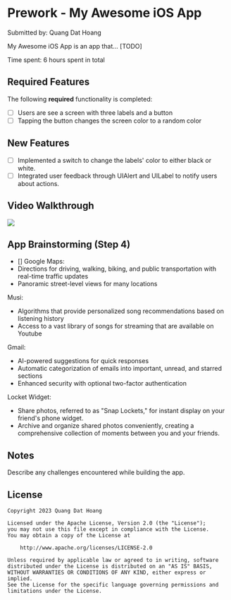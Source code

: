 # Prework - My Awesome iOS App

Submitted by: Quang Dat Hoang

My Awesome iOS App is an app that... [TODO] 

Time spent: 6 hours spent in total

## Required Features

The following **required** functionality is completed:

- [ ] Users are see a screen with three labels and a button
- [ ] Tapping the button changes the screen color to a random color

## New Features

- [ ] Implemented a switch to change the labels' color to either black or white.
- [ ] Integrated user feedback through UIAlert and UILabel to notify users about actions.

## Video Walkthrough

<div>
    <a href="https://www.loom.com/share/73753f0dd85944958fb9de0b1077c659">
    </a>
    <a href="https://www.loom.com/share/73753f0dd85944958fb9de0b1077c659">
      <img style="max-width:300px;" src="https://cdn.loom.com/sessions/thumbnails/73753f0dd85944958fb9de0b1077c659-with-play.gif">
    </a>
  </div>

## App Brainstorming (Step 4)

- []
Google Maps:
-	Directions for driving, walking, biking, and public transportation with real-time traffic updates
-	Panoramic street-level views for many locations

Musi:
-	Algorithms that provide personalized song recommendations based on listening history
-	Access to a vast library of songs for streaming that are available on Youtube

Gmail:
-	AI-powered suggestions for quick responses
-	Automatic categorization of emails into important, unread, and starred sections
-	Enhanced security with optional two-factor authentication

Locket Widget:
-	Share photos, referred to as "Snap Lockets," for instant display on your friend's phone widget.
-	Archive and organize shared photos conveniently, creating a comprehensive collection of moments between you and your friends.

## Notes

Describe any challenges encountered while building the app.

## License

    Copyright 2023 Quang Dat Hoang

    Licensed under the Apache License, Version 2.0 (the "License");
    you may not use this file except in compliance with the License.
    You may obtain a copy of the License at

        http://www.apache.org/licenses/LICENSE-2.0

    Unless required by applicable law or agreed to in writing, software
    distributed under the License is distributed on an "AS IS" BASIS,
    WITHOUT WARRANTIES OR CONDITIONS OF ANY KIND, either express or implied.
    See the License for the specific language governing permissions and
    limitations under the License.
